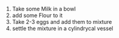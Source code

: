 1. Take some Milk in a bowl
2. add some Flour to it
3. Take 2-3 eggs and add them to mixture
4. settle the mixture in a cylindrycal vessel 


